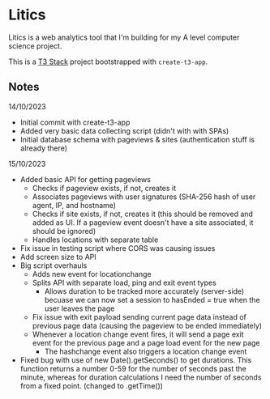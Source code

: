 # Litics

Litics is a web analytics tool that I'm building for my A level computer science project.

This is a [T3 Stack](https://create.t3.gg/) project bootstrapped with `create-t3-app`.


## Notes

14/10/2023
- Initial commit with create-t3-app
- Added very basic data collecting script (didn't with with SPAs)
- Initial database schema with pageviews & sites (authentication stuff is already there)

15/10/2023
- Added basic API for getting pageviews
    - Checks if pageview exists, if not, creates it
    - Associates pageviews with user signatures (SHA-256 hash of user agent, IP, and hostname)
    - Checks if site exists, if not, creates it (this should be removed and added as UI. If a pageview event doesn't have a site associated, it should be ignored)
    - Handles locations with separate table
- Fix issue in testing script where CORS was causing issues
- Add screen size to API
- Big script overhauls
    - Adds new event for locationchange
    - Splits API with separate load, ping and exit event types
        - Allows duration to be tracked more accurately (server-side) becuase we can now set a session to hasEnded = true when the user leaves the page
    - Fix issue with exit payload sending current page data instead of previous page data (causing the pageview to be ended immediately)
    - Whenever a location change event fires, it will send a page exit event for the previous page and a page load event for the new page
        - The hashchange event also triggers a location change event
- Fixed bug with use of new Date().getSeconds() to get durations. This function returns a number 0-59 for the number of seconds past the minute, whereas for duration calculations I need the number of seconds from a fixed point. (changed to .getTime())